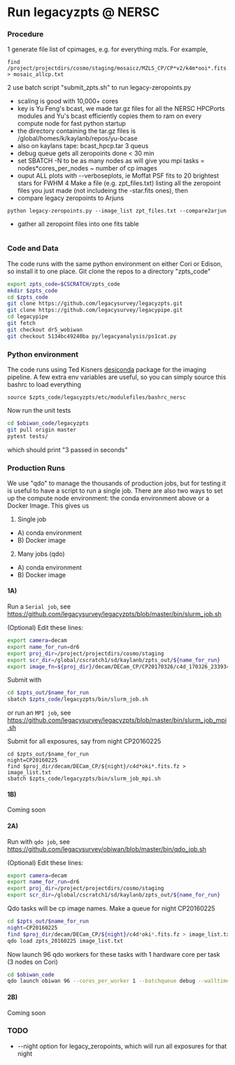 # Run legacyzpts @ NERSC

### Procedure

1 generate file list of cpimages, e.g. for everything mzls. For example,
```
find /project/projectdirs/cosmo/staging/mosaicz/MZLS_CP/CP*v2/k4m*ooi*.fits.fz > mosaic_allcp.txt
```
2 use batch script "submit_zpts.sh" to run legacy-zeropoints.py
 * scaling is good with 10,000+ cores
 * key is Yu Feng's bcast, we made tar.gz files for all the NERSC HPCPorts modules and Yu's bcast efficiently copies them to ram on every compute node for fast python startup
 * the directory containing the tar.gz files is /global/homes/k/kaylanb/repos/yu-bcase
 * also on kaylans tape: bcast_hpcp.tar
3 queus
 * debug queue gets all zeropoints done < 30 min
 * set SBATCH -N to be as many nodes as will give you mpi tasks = nodes*cores_per_nodes ~ number of cp images
 * ouput ALL plots with --verboseplots, ie Moffat PSF fits to 20 brightest stars for FWHM
 4 Make a file (e.g. zpt_files.txt) listing all the zeropoint files you just made (not includeing the -star.fits ones), then 
  * compare legacy zeropoints to Arjuns 
  ```
  python legacy-zeropoints.py --image_list zpt_files.txt --compare2arjun
  ```
  * gather all zeropoint files into one fits table
  ```python legacy-zeropoints-gather.py --file_list zpt_files.txt --nproc 1 --outname gathered_zpts.fits
  ```


### Code and Data
The code runs with the same python environment on either Cori or Edison, so install it to one place. Git clone the repos to a directory "zpts_code"
```sh
export zpts_code=$CSCRATCH/zpts_code
mkdir $zpts_code
cd $zpts_code
git clone https://github.com/legacysurvey/legacyzpts.git
git clone https://github.com/legacysurvey/legacypipe.git
cd legacypipe
git fetch
git checkout dr5_wobiwan
git checkout 5134bc49240ba py/legacyanalysis/ps1cat.py
```

### Python environment
The code runs using Ted Kisners [desiconda](https://github.com/desihub/desiconda.git) package for the imaging pipeline. A few extra env variables are useful, so you can simply source this bashrc to load everything
```
source $zpts_code/legacyzpts/etc/modulefiles/bashrc_nersc
```

Now run the unit tests
```sh
cd $obiwan_code/legacyzpts
git pull origin master
pytest tests/
```
which should print "3 passed in <blah> seconds"

### Production Runs

We use "qdo" to manage the thousands of production jobs, but for testing it is useful to have a script to run a single job. There are also two ways to set up the compute node environment: the conda environment above or a Docker Image. This gives us 
 1) Single job
 * A) conda environment
 * B) Docker image
 2) Many jobs (qdo)
 * A) conda environment
 * B) Docker image

#### 1A)
Run a `Serial job`, see
https://github.com/legacysurvey/legacyzpts/blob/master/bin/slurm_job.sh

(Optional) Edit these lines:
```sh
export camera=decam
export name_for_run=dr6
export proj_dir=/project/projectdirs/cosmo/staging
export scr_dir=/global/cscratch1/sd/kaylanb/zpts_out/${name_for_run}
export image_fn=${proj_dir}/decam/DECam_CP/CP20170326/c4d_170326_233934_oki_z_v1.fits.fz
```

Submit with
```sh
cd $zpts_out/$name_for_run
sbatch $zpts_code/legacyzpts/bin/slurm_job.sh
```

or run an `MPI job`, see 
https://github.com/legacysurvey/legacyzpts/blob/master/bin/slurm_job_mpi.sh

Submit for all exposures, say from night CP20160225
```
cd $zpts_out/$name_for_run
night=CP20160225
find $proj_dir/decam/DECam_CP/${night}/c4d*oki*.fits.fz > image_list.txt
sbatch $zpts_code/legacyzpts/bin/slurm_job_mpi.sh
```

#### 1B)
Coming soon

#### 2A)
Run with `qdo job`, see
https://github.com/legacysurvey/obiwan/blob/master/bin/qdo_job.sh

(Optional) Edit these lines:
```sh
export camera=decam
export name_for_run=dr6
export proj_dir=/project/projectdirs/cosmo/staging
export scr_dir=/global/cscratch1/sd/kaylanb/zpts_out/${name_for_run}
```

Qdo tasks will be cp image names. Make a queue for night CP20160225
```sh
cd $zpts_out/$name_for_run
night=CP20160225
find $proj_dir/decam/DECam_CP/${night}/c4d*oki*.fits.fz > image_list.txt
qdo load zpts_20160225 image_list.txt
```

Now launch 96 qdo workers for these tasks with 1 hardware core per task (3 nodes on Cori)
```sh
cd $obiwan_code
qdo launch obiwan 96 --cores_per_worker 1 --batchqueue debug --walltime 00:30:00 --script $CSCRATCH/zpts_code/legacyzpts/bin/qdo_job.sh --keep_env
```

#### 2B)
Coming soon

### TODO

* --night option for legacy_zeropoints, which will run all exposures for that night 
